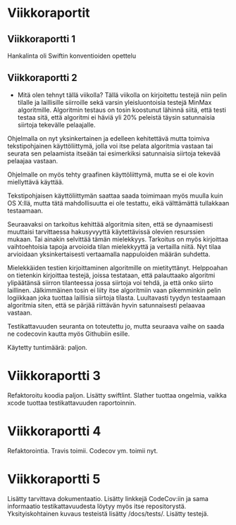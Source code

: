 # Viikkoraportit
## Viikkoraportti 1
Hankalinta oli Swiftin konventioiden opettelu

## Viikkoraportti 2
- Mitä olen tehnyt tällä viikolla?
Tällä viikolla on kirjoitettu testejä niin pelin tilalle ja laillisille siirroille sekä varsin yleisluontoisia testejä MinMax algoritmille. Algoritmin testaus on tosin koostunut lähinnä siitä, että testi testaa sitä, että algoritmi ei häviä yli 20% peleistä täysin satunnaisia siirtoja tekevälle pelaajalle.

Ohjelmalla on nyt yksinkertainen ja edelleen kehitettävä mutta toimiva tekstipohjainen käyttöliittymä, jolla voi itse pelata algoritmia vastaan tai seurata sen pelaamista itseään tai esimerkiksi satunnaisia siirtoja tekevää pelaajaa vastaan.

Ohjelmalle on myös tehty graafinen käyttöliittymä, mutta se ei ole kovin miellyttävä käyttää.

Tekstipohjaisen käyttöliittymän saattaa saada toimimaan myös muulla kuin OS X:llä, mutta tätä mahdollisuutta ei ole testattu, eikä välttämättä tullakkaan testaamaan.

Seuraavaksi on tarkoitus kehittää algoritmia siten, että se dynaamisesti muuttaisi tarvittaessa hakusyvyyttä käytettävissä olevien resurssien mukaan. Tai ainakin selvittää tämän mielekkyys. Tarkoitus on myös kirjoittaa vaihtoehtoisia tapoja arvoioida tilan mielekkyyttä ja vertailla niitä. Nyt tilaa arvioidaan yksinkertaisesti vertaamalla nappuloiden määrän suhdetta.

Mielekkäiden testien kirjoittaminen algoritmille on mietityttänyt. Helppoahan on tietenkin kirjoittaa testejä, joissa testataan, että palauttaako algoritmi ylipäätänsä siirron tilanteessa jossa siirtoja voi tehdä, ja että onko siirto laillinen. Jälkimmäinen tosin ei liity itse algoritmiin vaan pikemminkin pelin logiikkaan joka tuottaa laillisia siirtoja tilasta. Luultavasti tyydyn testaamaan algoritmia siten, että se pärjää riittävän hyvin satunnaisesti pelaavaa vastaan.

Testikattavuuden seuranta on toteutettu jo, mutta seuraava vaihe on saada ne codecovin kautta myös Githubiin esille.

Käytetty tuntimäärä: paljon.

# Viikkoraportti 3

Refaktoroitu koodia paljon.
Lisätty swiftlint.
Slather tuottaa ongelmia, vaikka xcode tuottaa testikattavuuden raportoinnin.

# Viikkoraportti 4

Refaktorointia.
Travis toimii. Codecov ym. toimii nyt.

# Viikkoraportti 5
Lisätty tarvittava dokumentaatio.
Lisätty linkkejä CodeCov:iin ja sama informaatio testikattavuudesta löytyy myös itse repositorystä.
Yksityiskohtainen kuvaus testeistä lisätty /docs/tests/.
Lisätty testejä.

